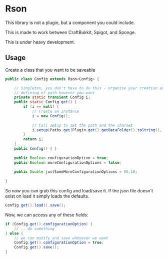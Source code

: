 # Rson
This library is not a plugin, but a component you could include.

This is made to work between CraftBukkit, Spigot, and Sponge.

This is under heavy development.

## Usage
Create a class that you want to be saveable 

```java
public class Config extends Rson<Config> {

	// Singleton, you don't have to do this - organise your creation and 
	// defining of path however you want 
	private static transient Config i;
	public static Config get() {
		if (i == null) {
			// Create an instance
			i = new Config();
			
			// Call setup to set the path and the charset 
			i.setup(Paths.get(Plugin.get().getDataFolder().toString(), "config.json"), Charset.defaultCharset());
		}
		return i;
	}
	public Config() { }
	
	public Boolean configurationOption = true;
	public Boolean moreConfigurationOptions = false;
	
	public Double justSomeMoreConfigurationOptions = 55.10;
	
}
```

So now you can grab this config and load/save it. If the json file doesn't exist on load it simply loads the defaults.

```java
Config.get().load().save();
```

Now, we can access any of these fields:

```java
if (Config.get().configurationOption) {
	// .. do something
} else {
	// we can modify and save whenever we want
	Config.get().configurationOption = true;
	Config.get().save();
}
```